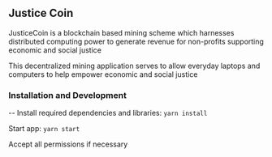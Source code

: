 ## Justice Coin

JusticeCoin is a blockchain based mining scheme which harnesses distributed computing power to generate revenue for non-profits supporting economic and social justice

This decentralized mining application serves to allow everyday laptops and computers to help empower economic and social justice

### Installation and Development
--
Install required dependencies and libraries:
```yarn install```

Start app:
```yarn start```

Accept all permissions if necessary
